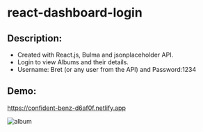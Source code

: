 # react-dashboard-login

## Description: 
 - Created with React.js, Bulma and jsonplaceholder API. 
 - Login to view Albums and their details.
 - Username: Bret (or any user from the API) and Password:1234
 
## Demo:
https://confident-benz-d6af0f.netlify.app


![album](https://user-images.githubusercontent.com/61046794/156927022-111dc980-344b-4912-9a56-23765d174d1d.png)
